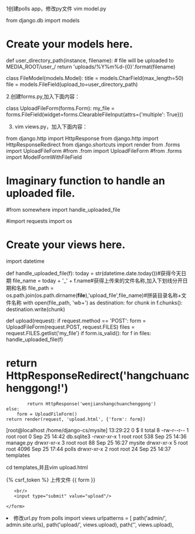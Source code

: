 1创建polls app，修改py文件
vim model.py

from django.db import models

# Create your models here.
def user_directory_path(instance, filename):
    # file will be uploaded to MEDIA_ROOT/user_<id>/<filename>
    return 'uploads/%Y%m%d-{0}'.format(filename)

class FileModel(models.Model):
    title = models.CharField(max_length=50)
    file = models.FileField(upload_to=user_directory_path)

2.创建forms.py,加入下面内容：


class UploadFileForm(forms.Form):
    my_file = forms.FileField(widget=forms.ClearableFileInput(attrs={'multiple': True}))



3. vim views.py，加入下面内容：


from django.http import HttpResponse
from django.http import HttpResponseRedirect
from django.shortcuts import render
from .forms import UploadFileForm
#from  .from import UploadFileForm
#from .forms import ModelFormWithFileField

# Imaginary function to handle an uploaded file.
#from somewhere import handle_uploaded_file

#import requests
import os

# Create your views here.
import datetime

def handle_uploaded_file(f):
    today = str(datetime.date.today())#获得今天日期
    file_name = today + '_' + f.name#获得上传来的文件名称,加入下划线分开日期和名称
    file_path = os.path.join(os.path.dirname(__file__),'upload_file',file_name)#拼装目录名称+文件名称
    with open(file_path, 'wb+') as destination:
        for chunk in f.chunks():
            destination.write(chunk)


def upload(request):
    if request.method == 'POST':
        form = UploadFileForm(request.POST, request.FILES)
        files = request.FILES.getlist('my_file')
        if form.is_valid():
            for f in files:
                handle_uploaded_file(f)

 #           return HttpResponseRedirect('hangchuanchenggong!')
            return HttpResponse('wenjianshangchuanchenggong')
    else:
        form = UploadFileForm()
    return render(request, 'upload.html', {'form': form})



[root@localhost /home/django-cs/mysite] 13:29:22 0
$ ll
total 8
-rw-r--r-- 1 root root    0 Sep 25 14:42 db.sqlite3
-rwxr-xr-x 1 root root  538 Sep 25 14:36 manage.py
drwxr-xr-x 3 root root   88 Sep 25 16:27 mysite
drwxr-xr-x 5 root root 4096 Sep 25 17:44 polls
drwxr-xr-x 2 root root   24 Sep 25 14:37 templates

cd  templates,并且vim  upload.html

<!DOCTYPE html>
<head>
    <meta charset="UTF-8">
    <title>uploadFile</title>
</head>
<body>
    <form method="post" action="" enctype="multipart/form-data">
    {% csrf_token %}
       <label> 上传文件 </label>
        {{ form }}

       <br/>
       <input type="submit" value="upload"/>

    </form>
</body>
</html

5. 修改url.py
from polls  import views
urlpatterns = [
    path('admin/', admin.site.urls),
    path('upload/', views.upload),
    path('', views.upload),




